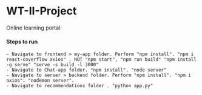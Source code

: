 # WT-II-Project

Online learning portal:

#### Steps to run

    - Navigate to frontend > my-app folder. Perform "npm install". "npm i react-coverflow axios" . NOT "npm start", "npm run build" "npm install -g serve" "serve -s build -l 3000" 
    - Navigate to Chat-app folder. "npm install". "node server"
    - Navigate to server > backend folder. Perform "npm install". "npm i axios". "nodemon server".
    - Navigate to recommendations folder . "python app.py"
